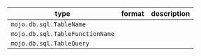 | type | format | description |
|---|---|---|
| `mojo.db.sql.TableName` |  |  |
| `mojo.db.sql.TableFunctionName` |  |  |
| `mojo.db.sql.TableQuery` |  |  |
